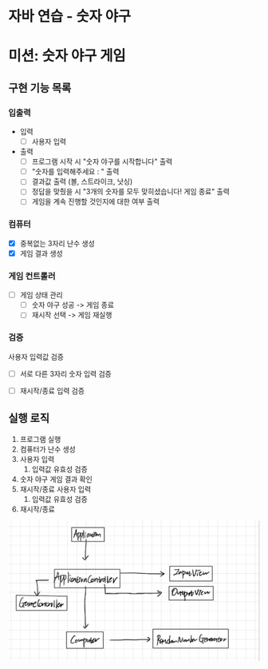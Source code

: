 # 자바 연습 - 숫자 야구

# 미션: 숫자 야구 게임

## 구현 기능 목록

### 입출력
- 입력
    - [ ] 사용자 입력

- 출력
    - [ ] 프로그램 시작 시 "숫자 야구를 시작합니다" 출력
    - [ ] "숫자를 입력해주세요 : " 출력
    - [ ] 결과값 출력 (볼, 스트라이크, 낫싱)
    - [ ] 정답을 맞췄을 시 "3개의 숫자를 모두 맞히셨습니다! 게임 종료" 출력
    - [ ] 게임을 계속 진행할 것인지에 대한 여부 출력

### 컴퓨터
- [X] 중복없는 3자리 난수 생성
- [X] 게임 결과 생성

### 게임 컨트롤러
- [ ] 게임 상태 관리
    - [ ] 숫자 야구 성공 -> 게임 종료
    - [ ] 재시작 선택 -> 게임 재실행

### 검증
사용자 입력값 검증
- [ ] 서로 다른 3자리 숫자 입력 검증
- [ ] 재시작/종료 입력 검증



## 실행 로직

1. 프로그램 실행
2. 컴퓨터가 난수 생성
3. 사용자 입력
    1. 입력값 유효성 검증
4. 숫자 야구 게임 결과 확인
5. 재시작/종료 사용자 입력
    1. 입력값 유효성 검증
6. 재시작/종료


![](design.jpeg)
